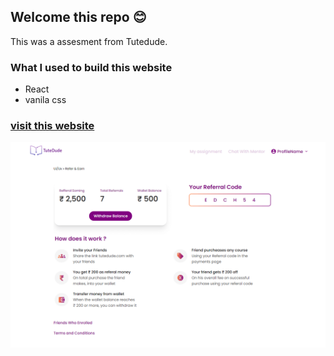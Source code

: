 ## Welcome this repo 😊

<!-- what i used to build this website -->

This was a assesment from Tutedude.

### What I used to build this website

- React
- vanila css

<!-- visit the website -->

### [visit this website](https://tutedude-assesment-page-1.web.app/)

[![](./src/assets/page.png)](https://tutedude-assesment-page-1.web.app/)
